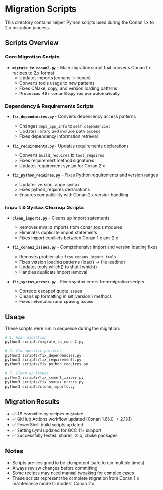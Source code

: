 # Migration Scripts

This directory contains helper Python scripts used during the Conan 1.x to 2.x migration process.

## Scripts Overview

### Core Migration Scripts

- **`migrate_to_conan2.py`** - Main migration script that converts Conan 1.x recipes to 2.x format
  - Updates imports (conans → conan)
  - Converts tools usage to new patterns
  - Fixes CMake, copy, and version loading patterns
  - Processes 46+ conanfile.py recipes automatically

### Dependency & Requirements Scripts

- **`fix_dependencies.py`** - Converts dependency access patterns
  - Changes `deps_cpp_info` to `self.dependencies`
  - Updates library and include path access
  - Fixes dependency information retrieval

- **`fix_requirements.py`** - Updates requirements declarations
  - Converts `build_requires` to `tool_requires`
  - Fixes requirement method signatures
  - Updates requirement syntax for Conan 2.x

- **`fix_python_requires.py`** - Fixes Python requirements and version ranges
  - Updates version range syntax
  - Fixes python_requires declarations
  - Ensures compatibility with Conan 2.x version handling

### Import & Syntax Cleanup Scripts

- **`clean_imports.py`** - Cleans up import statements
  - Removes invalid imports from conan.tools modules
  - Eliminates duplicate import statements
  - Fixes import conflicts between Conan 1.x and 2.x

- **`fix_conan2_issues.py`** - Comprehensive import and version loading fixes
  - Removes problematic `from conans import tools`
  - Fixes version loading patterns (load() → file reading)
  - Updates tools.which() to shutil.which()
  - Handles duplicate import removal

- **`fix_syntax_errors.py`** - Fixes syntax errors from migration scripts
  - Corrects escaped quote issues
  - Cleans up formatting in set_version() methods
  - Fixes indentation and spacing issues

## Usage

These scripts were run in sequence during the migration:

```bash
# 1. Main migration
python3 scripts/migrate_to_conan2.py

# 2. Fix specific patterns
python3 scripts/fix_dependencies.py
python3 scripts/fix_requirements.py
python3 scripts/fix_python_requires.py

# 3. Clean up issues
python3 scripts/fix_conan2_issues.py
python3 scripts/fix_syntax_errors.py
python3 scripts/clean_imports.py
```

## Migration Results

- ✅ 46 conanfile.py recipes migrated
- ✅ GitHub Actions workflow updated (Conan 1.66.0 → 2.19.1)
- ✅ PowerShell build scripts updated
- ✅ Settings.yml updated for GCC 11+ support
- ✅ Successfully tested: shared, zlib, cbake packages

## Notes

- Scripts are designed to be idempotent (safe to run multiple times)
- Always review changes before committing
- Some recipes may need manual tweaking for complex cases
- These scripts represent the complete migration from Conan 1.x maintenance mode to modern Conan 2.x
